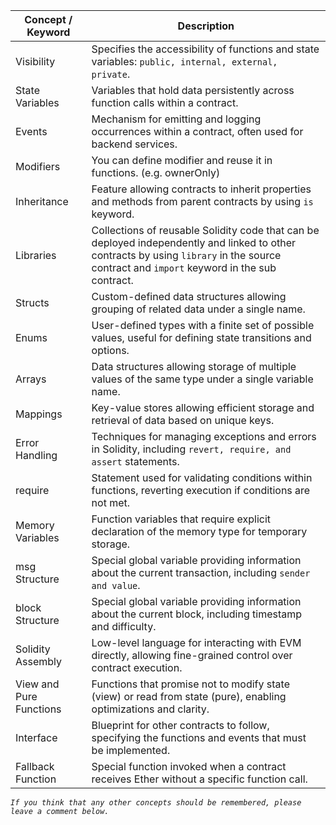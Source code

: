 
| Concept / Keyword      | Description                                                                                                      |
|------------------------|------------------------------------------------------------------------------------------------------------------|
| Visibility             | Specifies the accessibility of functions and state variables: `public, internal, external, private`.                |
| State Variables        | Variables that hold data persistently across function calls within a contract.                                   |
| Events                 | Mechanism for emitting and logging occurrences within a contract, often used for backend services.            |
| Modifiers              | You can define modifier and reuse it in functions. (e.g. ownerOnly)                                  |
| Inheritance            | Feature allowing contracts to inherit properties and methods from parent contracts by using `is` keyword.                               |
| Libraries              | Collections of reusable Solidity code that can be deployed independently and linked to other contracts by using `library` in the source contract and `import` keyword in the sub contract.          |
| Structs                | Custom-defined data structures allowing grouping of related data under a single name.                             |
| Enums                  | User-defined types with a finite set of possible values, useful for defining state transitions and options.       |
| Arrays                 | Data structures allowing storage of multiple values of the same type under a single variable name.                |
| Mappings               | Key-value stores allowing efficient storage and retrieval of data based on unique keys.                           |
| Error Handling         | Techniques for managing exceptions and errors in Solidity, including `revert, require, and assert` statements.     |
| require                | Statement used for validating conditions within functions, reverting execution if conditions are not met.         |
| Memory Variables       | Function variables that require explicit declaration of the memory type for temporary storage.                    |
| msg Structure          | Special global variable providing information about the current transaction, including `sender and value`.         |
| block Structure        | Special global variable providing information about the current block, including timestamp and difficulty.       |
| Solidity Assembly      | Low-level language for interacting with EVM directly, allowing fine-grained control over contract execution.     |
| View and Pure Functions | Functions that promise not to modify state (view) or read from state (pure), enabling optimizations and clarity. |
| Interface              | Blueprint for other contracts to follow, specifying the functions and events that must be implemented.            |
| Fallback Function      | Special function invoked when a contract receives Ether without a specific function call.                         |

_`If you think that any other concepts should be remembered, please leave a comment below.`_